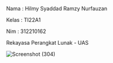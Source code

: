 Nama : Hilmy Syaddad Ramzy Nurfauzan

Kelas : TI22A1 

Nim : 312210162

Rekayasa Perangkat Lunak - UAS

![Screenshot (304)](https://github.com/Hilmyramzy/rpl_uas/assets/115677769/508d1407-6b54-476c-9ba8-7472afcb54ab)
